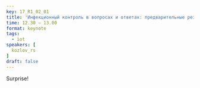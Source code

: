 ```yaml
---
key: 17_R1_02_01
title: 'Инфекционный контроль в вопросах и ответах: предварительные результаты проекта «Эффективный стационар»'
time: 12.30 – 13.00
format: keynote
tags:
  - iot
speakers: [
  kozlov_rs
]
draft: false
---
```

Surprise!